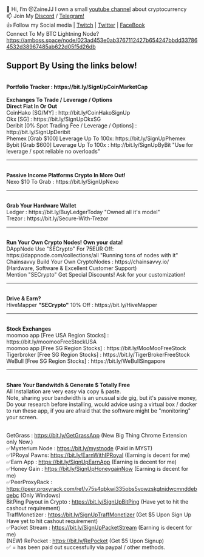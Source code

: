<br> 👋 Hi, I’m @ZaineJJ I own a small <a href="http://bit.ly/Simplyeverythingcrypto" target="_blank">youtube channel</a> about cryptocurrency 
<br> 📫 Join My <a href="https://discord.gg/tuuFQDPcga" target="_blank">Discord</a> / <a href="https://t.me/simplyeverythingNews" target="_blank">Telegram!</a>
<br> 👍 Follow my Social media | <a href="https://www.twitch.tv/SECrypto" target="_blank">Twitch</a> | <a href="https://twitter.com/zainejj" target="_blank">Twitter</a> | <a href="https://www.facebook.com/SimplyEverythingCrypto" target="_blank">FaceBook</a> 
<br>
Connect To My BTC Lightning Node? 
<br>
https://amboss.space/node/023ad453e0ab3767112427b654247bbdd337864532d38967485ab622d05f5d26db
<br>
<h2>Support By Using the links below!</h2>
<br> <b> Portfolio Tracker : https://bit.ly/SignUpCoinMarketCap </b>
<br>
<br> <b>Exchanges To Trade / Leverage / Options</b>
<br> <b>Direct Fiat In Or Out</b>
<br>CoinHako [SG/MY]              : http://bit.ly/CoinHakoSignUp
<br>Okx [SG]                      : https://bit.ly/SignUpOkxSG
<br>Deribit [0% Spot Trading Fee / Leverage / Options] : http://bit.ly/SignUpDeribit
<br>Phemex [Grab $100] Leverage Up To 100x: https://bit.ly/SignUpPhemex
<br>Bybit [Grab $600] Leverage Up To 100x : http://bit.ly/SignUpByBit "Use for leverage / spot reliable no overloads"
<hr>
<br><b>Passive Income Platforms Crypto In More Out!</b>
<br>Nexo $10 To Grab         : https://bit.ly/SignUpNexo
<hr>
<br><b>Grab Your Hardware Wallet</b>
<br>Ledger : https://bit.ly/BuyLedgerToday "Owned all it's model"
<br>Trezor : https://bit.ly/Secure-With-Trezor
<hr>
<br> <b>Run Your Own Crypto Nodes! Own your data!</b>
<br>DAppNode Use "SECrypto" For 75EUR Off: https://dappnode.com/collections/all "Running tons of nodes with it"
<br>Chainsavvy Build Your Own CryptoNodes : https://chainsavvy.io/ (Hardware, Software & Excellent Customer Support) 
<br>Mention "SECrypto" Get Special Discounts! Ask for your customization!
<hr>
<br> <b>Drive & Earn?</b>
<br>HiveMapper <b>"SECrypto"</b> 10% Off : https://bit.ly/HiveMapper
<hr>
<br> <b> Stock Exchanges </b>
<br> moomoo app [Free USA Region Stocks] : https://bit.ly/moomooFreeStockUSA
<br> moomoo app [Free SG Region Stocks]  : https://bit.ly/MooMooFreeStock
<br> Tigerbroker [Free SG Region Stocks] : https://bit.ly/TigerBrokerFreeStock
<br> WeBull [Free SG Region Stocks]      : https://bit.ly/WeBullSingapore
<hr>
<br> <b>Share Your Bandwitdh & Generate $ Totally Free</b>
<br> All Installation are very easy via copy & paste.
<br> Note, sharing your bandwidth is an unusual side gig, but it's passive money, Do your research before installing, would advice using a virtual box / docker to run these app, if you are afraid that the software might be "monitoring" your screen.

<br> GetGrass : https://bit.ly/GetGrassApp (New Big Thing Chrome Extension only Now.)
<br> ✅Mysterium Node : https://bit.ly/mystnode (Paid in MYST)
<br> ✅IPRoyal Pawns: https://bit.ly/EarnWithIPRoyal (Earning is decent for me)
<br> ✅Earn App : https://bit.ly/SignUpEarnApp (Earning is decent for me)
<br> ✅Honey Gain : https://bit.ly/SignUpHoneygainNow (Earning is decent for me)
<br> ✅PeerProxyRack : https://peer.proxyrack.com/ref/v75s4qbkwi335obs5vowzskgtnjdwcmnddebqebc (Only Windows)
<br> BitPing Payout in Crypto : https://bit.ly/SignUpBitPing (Have yet to hit the cashout requirement)
<br> TraffMonetizer : https://bit.ly/SignUpTraffMonetizer (Get $5 Upon Sign Up Have yet to hit cashout requirement)
<br> ✅Packet Stream : https://bit.ly/SignUpPacketStream (Earning is decent for me)
<br> (NEW) RePocket : https://bit.ly/RePocket (Get $5 Upon Signup)
<br>✅ = has been paid out successfully via paypal / other methods.
